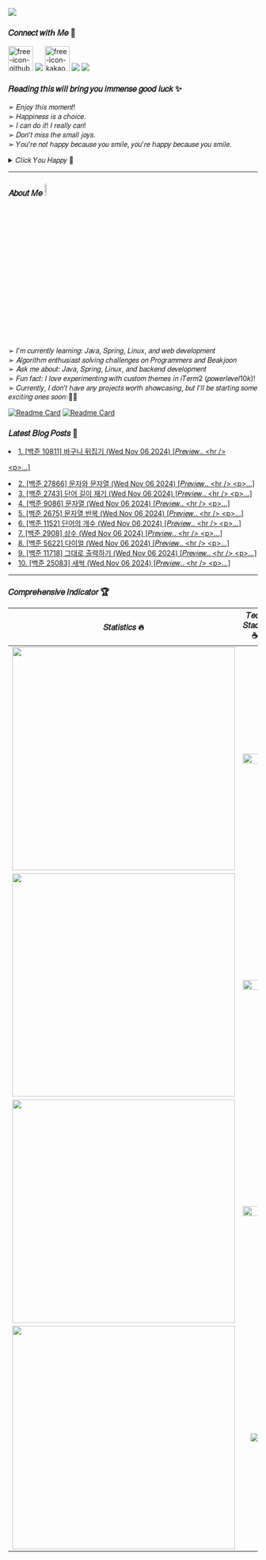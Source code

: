 <a href="https://hits.seeyoufarm.com"><img src="https://hits.seeyoufarm.com/api/count/incr/badge.svg?url=https%3A%2F%2Fgithub.com%2Fsbi1024%2Fhit-counter&count_bg=%23C91426&title_bg=%23311CD1&icon=canonical.svg&icon_color=%23B51DDB&title=%F0%9D%92%97%F0%9D%92%8A%F0%9D%92%94%F0%9D%92%8A%F0%9D%92%95&edge_flat=false"/></a>

### 𝐶𝑜𝑛𝑛𝑒𝑐𝑡 𝑤𝑖𝑡ℎ 𝑀𝑒 🔗  
<span><a href="https://sbi1024.github.io/"> <img src="https://github.com/user-attachments/assets/9efa66cd-c50f-4487-aa47-6e5814ca2991" alt="free-icon-github" width="50" heigth = "50" /></a></span>
<span><a href="https://www.instagram.com/yamu.okay/" target="blank"><img src="https://skillicons.dev/icons?i=instagram" /></a></span>
<span><a href="https://open.kakao.com/o/ggq6pkWg"><img src="https://github.com/user-attachments/assets/5aec97fd-8573-441a-a8fa-19e47ce5e2d9" alt="free-icon-kakao" width="50" heigth = "50"></a></span>
<span><a href="https://discord.gg/qMAZGWW4Zd" target="blank"><img src="https://skillicons.dev/icons?i=discord" /></a></span>
<span><a href="mailto:treein10242@gmail.com" target="blank"><img src="https://skillicons.dev/icons?i=gmail" /></a></span>

### 𝑅𝑒𝑎𝑑𝑖𝑛𝑔 𝑡𝘩𝑖𝑠 𝑤𝑖𝑙𝑙 𝑏𝑟𝑖𝑛𝑔 𝑦𝑜𝑢 𝑖𝑚𝑚𝑒𝑛𝑠𝑒 𝑔𝑜𝑜𝑑 𝑙𝑢𝑐𝑘 ✨
 ➢ 𝐸𝑛𝑗𝑜𝑦 𝑡ℎ𝑖𝑠 𝑚𝑜𝑚𝑒𝑛𝑡!  </br>
 ➢ 𝐻𝑎𝑝𝑝𝑖𝑛𝑒𝑠𝑠 𝑖𝑠 𝑎 𝑐ℎ𝑜𝑖𝑐𝑒.  </br>
 ➢ 𝐼 𝑐𝑎𝑛 𝑑𝑜 𝑖𝑡! 𝐼 𝑟𝑒𝑎𝑙𝑙𝑦 𝑐𝑎𝑛!  </br>
 ➢ 𝐷𝑜𝑛'𝑡 𝑚𝑖𝑠𝑠 𝑡ℎ𝑒 𝑠𝑚𝑎𝑙𝑙 𝑗𝑜𝑦𝑠.  </br>
 ➢ 𝑌𝑜𝑢'𝑟𝑒 𝑛𝑜𝑡 ℎ𝑎𝑝𝑝𝑦 𝑏𝑒𝑐𝑎𝑢𝑠𝑒 𝑦𝑜𝑢 𝑠𝑚𝑖𝑙𝑒, 𝑦𝑜𝑢'𝑟𝑒 ℎ𝑎𝑝𝑝𝑦 𝑏𝑒𝑐𝑎𝑢𝑠𝑒 𝑦𝑜𝑢 𝑠𝑚𝑖𝑙𝑒. </br>
 <details>
  <summary> 𝐶𝑙𝑖𝑐𝑘 𝑌𝑜𝑢 𝐻𝑎𝑝𝑝𝑦 🌈</summary>
  
  ![img](https://github.com/user-attachments/assets/e7e6577e-1508-44cb-85f6-d553abbe1dc7) 
</details>

---

### 𝐴𝑏𝑜𝑢𝑡 𝑀𝑒 <img src="https://media.giphy.com/media/GltC4HZLjJLvq/giphy.gif?cid=790b7611vxkffaq8p5eo9kl5xcxvnpw82hi7xoinkgwkpbnp&ep=v1_stickers_search&rid=giphy.gif&ct=s" width="8%">
➢  𝐼’𝑚 𝑐𝑢𝑟𝑟𝑒𝑛𝑡𝑙𝑦 𝑙𝑒𝑎𝑟𝑛𝑖𝑛𝑔: 𝐽𝑎𝑣𝑎, 𝑆𝑝𝑟𝑖𝑛𝑔, 𝐿𝑖𝑛𝑢𝑥, 𝑎𝑛𝑑 𝑤𝑒𝑏 𝑑𝑒𝑣𝑒𝑙𝑜𝑝𝑚𝑒𝑛𝑡 </br>
➢  𝐴𝑙𝑔𝑜𝑟𝑖𝑡ℎ𝑚 𝑒𝑛𝑡ℎ𝑢𝑠𝑖𝑎𝑠𝑡 𝑠𝑜𝑙𝑣𝑖𝑛𝑔 𝑐ℎ𝑎𝑙𝑙𝑒𝑛𝑔𝑒𝑠 𝑜𝑛 𝑃𝑟𝑜𝑔𝑟𝑎𝑚𝑚𝑒𝑟𝑠 𝑎𝑛𝑑 𝐵𝑒𝑎𝑘𝑗𝑜𝑜𝑛 </br>
➢  𝐴𝑠𝑘 𝑚𝑒 𝑎𝑏𝑜𝑢𝑡: 𝐽𝑎𝑣𝑎, 𝑆𝑝𝑟𝑖𝑛𝑔, 𝐿𝑖𝑛𝑢𝑥, 𝑎𝑛𝑑 𝑏𝑎𝑐𝑘𝑒𝑛𝑑 𝑑𝑒𝑣𝑒𝑙𝑜𝑝𝑚𝑒𝑛𝑡 </br>
➢  𝐹𝑢𝑛 𝑓𝑎𝑐𝑡: 𝐼 𝑙𝑜𝑣𝑒 𝑒𝑥𝑝𝑒𝑟𝑖𝑚𝑒𝑛𝑡𝑖𝑛𝑔 𝑤𝑖𝑡ℎ 𝑐𝑢𝑠𝑡𝑜𝑚 𝑡ℎ𝑒𝑚𝑒𝑠 𝑖𝑛 𝑖𝑇𝑒𝑟𝑚2 (𝑝𝑜𝑤𝑒𝑟𝑙𝑒𝑣𝑒𝑙10𝑘)! </br>
➢ 𝐶𝑢𝑟𝑟𝑒𝑛𝑡𝑙𝑦, 𝐼 𝑑𝑜𝑛’𝑡 ℎ𝑎𝑣𝑒 𝑎𝑛𝑦 𝑝𝑟𝑜𝑗𝑒𝑐𝑡𝑠 𝑤𝑜𝑟𝑡ℎ 𝑠ℎ𝑜𝑤𝑐𝑎𝑠𝑖𝑛𝑔, 𝑏𝑢𝑡 𝐼’𝑙𝑙 𝑏𝑒 𝑠𝑡𝑎𝑟𝑡𝑖𝑛𝑔 𝑠𝑜𝑚𝑒 𝑒𝑥𝑐𝑖𝑡𝑖𝑛𝑔 𝑜𝑛𝑒𝑠 𝑠𝑜𝑜𝑛💧🌊🫧 </br>
 
[![Readme Card](https://github-readme-stats.vercel.app/api/pin/?username=sbi1024&bg_color=1a2a3b,cfe3f5,eff7fb,fafafa&repo=programmers-custom&show_icons=true&hide_border=true)](https://github.com/sbi1024/programmers-custom)
[![Readme Card](https://github-readme-stats.vercel.app/api/pin/?username=sbi1024&bg_color=1a2a3b,cfe3f5,eff7fb,fafafa&repo=programmers-auto&show_icons=true&hide_border=true)](https://github.com/sbi1024/programmers-auto)


### 𝐿𝑎𝑡𝑒𝑠𝑡 𝐵𝑙𝑜𝑔 𝑃𝑜𝑠𝑡𝑠 📕
<!-- BLOG-POST-LIST:START --><li><a href="https://sbi1024.github.io/Algorithm/java-ex/post-08.html">1. [백준 10811] 바구니 뒤집기 (Wed Nov 06 2024) [𝑃𝑟𝑒𝑣𝑖𝑒𝑤.. &lt;hr /&gt;
&lt;p&gt;...]</a></li>
<li><a href="https://sbi1024.github.io/Algorithm/java-ex/post-09.html">2. [백준 27866] 문자와 문자열 (Wed Nov 06 2024) [𝑃𝑟𝑒𝑣𝑖𝑒𝑤.. &lt;hr /&gt;
&lt;p&gt;...]</a></li>
<li><a href="https://sbi1024.github.io/Algorithm/java-ex/post-10.html">3. [백준 2743] 단어 길이 재기 (Wed Nov 06 2024) [𝑃𝑟𝑒𝑣𝑖𝑒𝑤.. &lt;hr /&gt;
&lt;p&gt;...]</a></li>
<li><a href="https://sbi1024.github.io/Algorithm/java-ex/post-11.html">4. [백준 9086] 문자열 (Wed Nov 06 2024) [𝑃𝑟𝑒𝑣𝑖𝑒𝑤.. &lt;hr /&gt;
&lt;p&gt;...]</a></li>
<li><a href="https://sbi1024.github.io/Algorithm/java-ex/post-12.html">5. [백준 2675] 문자열 반복 (Wed Nov 06 2024) [𝑃𝑟𝑒𝑣𝑖𝑒𝑤.. &lt;hr /&gt;
&lt;p&gt;...]</a></li>
<li><a href="https://sbi1024.github.io/Algorithm/java-ex/post-13.html">6. [백준 1152] 단어의 개수 (Wed Nov 06 2024) [𝑃𝑟𝑒𝑣𝑖𝑒𝑤.. &lt;hr /&gt;
&lt;p&gt;...]</a></li>
<li><a href="https://sbi1024.github.io/Algorithm/java-ex/post-14.html">7. [백준 2908] 상수 (Wed Nov 06 2024) [𝑃𝑟𝑒𝑣𝑖𝑒𝑤.. &lt;hr /&gt;
&lt;p&gt;...]</a></li>
<li><a href="https://sbi1024.github.io/Algorithm/java-ex/post-15.html">8. [백준 5622] 다이얼 (Wed Nov 06 2024) [𝑃𝑟𝑒𝑣𝑖𝑒𝑤.. &lt;hr /&gt;
&lt;p&gt;...]</a></li>
<li><a href="https://sbi1024.github.io/Algorithm/java-ex/post-16.html">9. [백준 11718] 그대로 출력하기 (Wed Nov 06 2024) [𝑃𝑟𝑒𝑣𝑖𝑒𝑤.. &lt;hr /&gt;
&lt;p&gt;...]</a></li>
<li><a href="https://sbi1024.github.io/Algorithm/java-ex/post-17.html">10. [백준 25083] 새싹 (Wed Nov 06 2024) [𝑃𝑟𝑒𝑣𝑖𝑒𝑤.. &lt;hr /&gt;
&lt;p&gt;...]</a></li>
<!-- BLOG-POST-LIST:END -->

---
### 𝐶𝑜𝑚𝑝𝑟𝑒ℎ𝑒𝑛𝑠𝑖𝑣𝑒 𝐼𝑛𝑑𝑖𝑐𝑎𝑡𝑜𝑟 🏆
| 𝑆𝑡𝑎𝑡𝑖𝑠𝑡𝑖𝑐𝑠 🔥 | 𝑇𝑒𝑐𝑘 𝑆𝑡𝑎𝑐𝑘𝑠 ☕|
| ------------- | :-----------: |
| <img src="https://github-readme-stats.vercel.app/api?username=sbi1024&theme=github_dark&show_icons=true&bg_color=00000000&hide_border=true&text_color=1E90FF&title_color=1E90FF&icon_color=1E90FF" width=450px/> | <img src="https://skillicons.dev/icons?i=java,spring,hibernate,gradle,grafana,kafka,elasticsearch,mysql,redis,aws" width=100%/> |
| <img src="https://streak-stats.demolab.com/?user=sbi1024&theme=holi%20theme&show_icons=true&locale=e&date_format=%5BY.%5Dn.j&mode=weekly&background=transparent&hide_border=true&ring=1E90FF&fire=1E90FF&sideNums=1E90FF&currStreakLabel=1E90FF&sideLabels=1E90FF&dates=1E90FF&currStreakNum=1E90FF" width=450px/> |  <img src="https://skillicons.dev/icons?i=html,js,css,bootstrap,git,github,githubactions,jenkins,docker,kubernetes" width=100%/> | 
| <img src="https://github-readme-activity-graph.vercel.app/graph?username=sbi1024&show_icons=true&theme=github-dark&bg_color=transparent&hide_border=true" width=450px/> |  <img src="https://skillicons.dev/icons?i=nginx,idea,vscode,notion,postman,vim,apple,windows,linux,md" width=100%/> |
| <img src="https://render.gitanimals.org/farms/sbi1024" width=450px/> | <img src="http://mazassumnida.wtf/api/v2/generate_badge?boj=sbi1024" witdh=180%/> |









